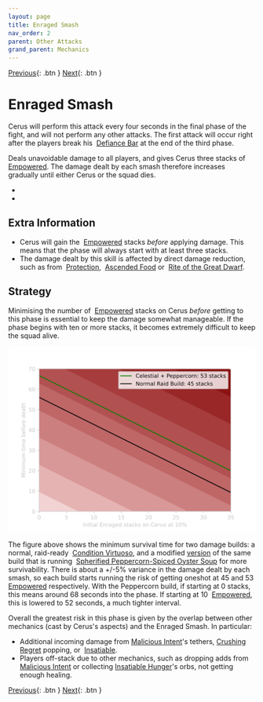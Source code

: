 ```yaml
---
layout: page
title: Enraged Smash
nav_order: 2
parent: Other Attacks
grand_parent: Mechanics
---
```


[Previous](petrify.html){: .btn } [Next](../strategies.html){: .btn }

# Enraged Smash

Cerus will perform this attack every four seconds in the final phase of the fight, and will not perform any other attacks. The first attack will occur right after the players break his <img class="inline defiance"> [Defiance Bar](https://wiki.guildwars2.com/wiki/Defiance_bar) at the end of the third phase.

Deals unavoidable damage to all players, and gives Cerus three stacks of <img class="inline empowered"> [Empowered]. The damage dealt by each smash therefore increases gradually until either Cerus or the squad dies.

<div>
  <ul class="mechtable">
    <li class="table-header">
      <img class="table-img distort">
      <img class="table-img glint_h">
      <img class="table-img feedback">
      <img class="table-img dodge">
      <img class="table-img jump">
      <img class="table-img protection">
      <img class="table-img block">
      <img class="table-img barrier">
    </li>
    <li class="table-row">
      <img class="table-img notok">
      <img class="table-img ok">
      <img class="table-img notok">
      <img class="table-img notok">
      <img class="table-img notok">
      <img class="table-img ok">
      <img class="table-img notok">
      <img class="table-img ok">
    </li>
  </ul>
</div>

## Extra Information

- Cerus will gain the <img class="inline empowered"> [Empowered] stacks _before_ applying damage. This means that the phase will always start with at least three stacks.
- The damage dealt by this skill is affected by direct damage reduction, such as from <img class="inline protection"> [Protection](https://wiki.guildwars2.com/wiki/Protection), <img class="inline peppercorn"> [Ascended Food](https://wiki.guildwars2.com/wiki/Spherified_Peppercorn-Spiced_Oyster_Soup) or <img class="inline dwarf"> [Rite of the Great Dwarf](https://wiki.guildwars2.com/wiki/Rite_of_the_Great_Dwarf).

## Strategy

Minimising the number of <img class="inline empowered"> [Empowered] stacks on Cerus _before_ getting to this phase is essential to keep the damage somewhat manageable. If the phase begins with ten or more stacks, it becomes extremely difficult to keep the squad alive.

![Enraged Smash Damage](../../images/mechanics/smash.svg)

The figure above shows the minimum survival time for two damage builds: a normal, raid-ready <img class="inline virtuoso"> [Condition Virtuoso](https://snowcrows.com/builds/raids/mesmer/condition-virtuoso), and a modified [version](http://en.gw2skills.net/editor/?PiwAgy3lVwQYKsEmLW6WdxdA-DyQY/o9oLrEaJzxoQaFvA89CIIBx2/tQ/DGUB-e) of the same build that is running <img class="inline peppercorn"> [Spherified Peppercorn-Spiced Oyster Soup](https://wiki.guildwars2.com/wiki/Spherified_Peppercorn-Spiced_Oyster_Soup) for more survivability. There is about a +/-5% variance in the damage dealt by each smash, so each build starts running the risk of getting oneshot at 45 and 53 <img class="inline empowered"> [Empowered] respectively. With the Peppercorn build, if starting at 0 stacks, this means around 68 seconds into the phase. If starting at 10 <img class="inline empowered"> [Empowered], this is lowered to 52 seconds, a much tighter interval.

Overall the greatest risk in this phase is given by the overlap between other mechanics (cast by Cerus's aspects) and the Enraged Smash. In particular:
- Additional incoming damage from [Malicious Intent](../aspects/malice.html)'s tethers, [Crushing Regret](../aspects/regret.html) popping, or <img class="inline insatiable"> [Insatiable](https://wiki.guildwars2.com/wiki/Insatiable).
- Players off-stack due to other mechanics, such as dropping adds from [Malicious Intent](../aspects/malice.html) or collecting [Insatiable Hunger](../aspects/gluttony.html)'s orbs, not getting enough healing.

[Previous](petrify.html){: .btn } [Next](../strategies.html){: .btn }

[Empowered]: https://wiki.guildwars2.com/wiki/Empowered_(Cerus)
